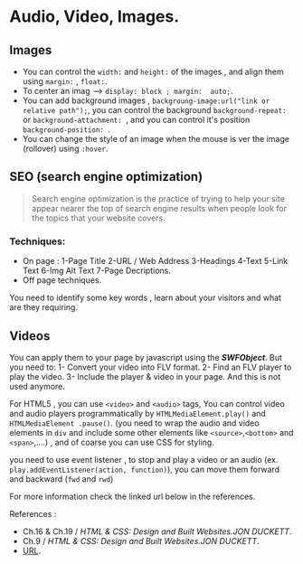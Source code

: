 # Audio, Video, Images.

## Images

* You can control the `width:` and `height:` of the images , and align them using `margin:` , `float:`.
* To center an imag --> `display: block ; margin:  auto;`.
* You can add background images , `backgroung-image:url("link or relative path");`, you can control the background `background-repeat: ` or `background-attachment: `, and you can control it's position `background-position: `.
* You can change the style of an image when the mouse is ver the image (rollover) using `:hover`.

## SEO (search engine optimization)

>Search engine optimization is the practice of trying to help your site appear nearer the top of search engine results when people look for the topics that your website covers.

### Techniques:

* On page :
    1-Page Title
    2-URL / Web Address
    3-Headings
    4-Text
    5-Link Text
    6-Img Alt Text
    7-Page Decriptions.
* Off page techniques.

You need to identify some key words , learn about your visitors and what are they requiring.

## Videos 

You can apply them to your page by javascript using the ***SWFObject***. But you need to:
1- Convert your video into FLV format.
2- Find an FLV player to play the video.
3- Include the player & video in your page.
And this is not used anymore.

For HTML5 , you can use `<video>` and `<audio>` tags, You can control video and audio players programmatically by `HTMLMediaElement.play()` and `HTMLMediaElement .pause()`. (you need to wrap the audio and video elements in `div` and include some other elements like `<source>`,`<bottom>` and `<span>`,....) , and of coarse you can use CSS for styling.

you need to use event listener , to stop and play a video or an audio (ex. `play.addEventListener(action, function)`), you can move them forward and backward (`fwd` and `rwd`)

For more information check the linked url below in the references.




References :

* Ch.16 & Ch.19 / *HTML & CSS: Design and Built Websites.JON DUCKETT*.
* Ch.9 / *HTML & CSS: Design and Built Websites.JON DUCKETT*.
* [URL](https://developer.mozilla.org/en-US/docs/Learn/JavaScript/Client-side_web_APIs/Video_and_audio_APIs).
